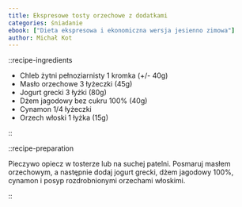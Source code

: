```yaml
---
title: Ekspresowe tosty orzechowe z dodatkami
categories: śniadanie
ebook: ["Dieta ekspresowa i ekonomiczna wersja jesienno zimowa"]
author: Michał Kot
---
```


::recipe-ingredients

- Chleb żytni pełnoziarnisty 1 kromka (+/- 40g)
- Masło orzechowe 3 łyżeczki (45g)
- Jogurt grecki 3 łyżki (80g)
- Dżem jagodowy bez cukru 100% (40g)
- Cynamon 1/4 łyżeczki
- Orzech włoski 1 łyżka (15g)

::

::recipe-preparation

Pieczywo opiecz w tosterze lub na suchej patelni. Posmaruj masłem orzechowym, a następnie dodaj jogurt grecki, dżem jagodowy 100%, cynamon i posyp rozdrobnionymi orzechami włoskimi.

::